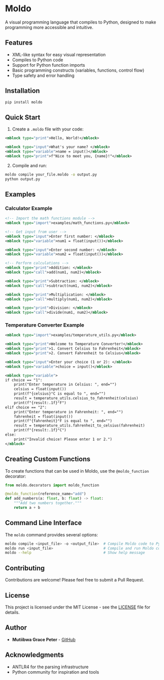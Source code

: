 # Moldo

A visual programming language that compiles to Python, designed to make programming more accessible and intuitive.

## Features

- XML-like syntax for easy visual representation
- Compiles to Python code
- Support for Python function imports
- Basic programming constructs (variables, functions, control flow)
- Type safety and error handling

## Installation

```bash
pip install moldo
```

## Quick Start

1. Create a `.moldo` file with your code:

```xml
<mblock type="print">Hello, World!</mblock>

<mblock type="input">What's your name? </mblock>
<mblock type="variable">name = input()</mblock>
<mblock type="print">f"Nice to meet you, {name}!"</mblock>
```

2. Compile and run:

```bash
moldo compile your_file.moldo -o output.py
python output.py
```

## Examples

### Calculator Example

```xml
<!-- Import the math functions module -->
<mblock type="import">examples/math_functions.py</mblock>

<!-- Get input from user -->
<mblock type="input">Enter first number: </mblock>
<mblock type="variable">num1 = float(input())</mblock>

<mblock type="input">Enter second number: </mblock>
<mblock type="variable">num2 = float(input())</mblock>

<!-- Perform calculations -->
<mblock type="print">Addition: </mblock>
<mblock type="call">add(num1, num2)</mblock>

<mblock type="print">Subtraction: </mblock>
<mblock type="call">subtract(num1, num2)</mblock>

<mblock type="print">Multiplication: </mblock>
<mblock type="call">multiply(num1, num2)</mblock>

<mblock type="print">Division: </mblock>
<mblock type="call">divide(num1, num2)</mblock>
```

### Temperature Converter Example

```xml
<mblock type="import">examples/temperature_utils.py</mblock>

<mblock type="print">Welcome to Temperature Converter!</mblock>
<mblock type="print">1. Convert Celsius to Fahrenheit</mblock>
<mblock type="print">2. Convert Fahrenheit to Celsius</mblock>

<mblock type="input">Enter your choice (1 or 2): </mblock>
<mblock type="variable">choice = input()</mblock>

<mblock type="variable">
if choice == "1":
    print("Enter temperature in Celsius: ", end="")
    celsius = float(input())
    print(f"{celsius}°C is equal to ", end="")
    result = temperature_utils.celsius_to_fahrenheit(celsius)
    print(f"{result:.1f}°F")
elif choice == "2":
    print("Enter temperature in Fahrenheit: ", end="")
    fahrenheit = float(input())
    print(f"{fahrenheit}°F is equal to ", end="")
    result = temperature_utils.fahrenheit_to_celsius(fahrenheit)
    print(f"{result:.1f}°C")
else:
    print("Invalid choice! Please enter 1 or 2.")
</mblock>
```

## Creating Custom Functions

To create functions that can be used in Moldo, use the `@moldo_function` decorator:

```python
from moldo.decorators import moldo_function

@moldo_function(reference_name="add")
def add_numbers(a: float, b: float) -> float:
    """Add two numbers together."""
    return a + b
```

## Command Line Interface

The `moldo` command provides several options:

```bash
moldo compile <input_file> -o <output_file>  # Compile Moldo code to Python
moldo run <input_file>                       # Compile and run Moldo code
moldo --help                                 # Show help message
```

## Contributing

Contributions are welcome! Please feel free to submit a Pull Request.

## License

This project is licensed under the MIT License - see the [LICENSE](LICENSE) file for details.

## Author

- **Mutiibwa Grace Peter** - [GitHub](https://github.com/GracePeterMutiibwa)

## Acknowledgments

- ANTLR4 for the parsing infrastructure
- Python community for inspiration and tools 